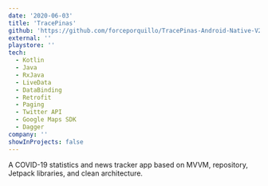 ```yaml
---
date: '2020-06-03'
title: 'TracePinas'
github: 'https://github.com/forceporquillo/TracePinas-Android-Native-V2'
external: ''
playstore: ''
tech:
  - Kotlin
  - Java
  - RxJava
  - LiveData
  - DataBinding
  - Retrofit
  - Paging
  - Twitter API
  - Google Maps SDK
  - Dagger
company: ''
showInProjects: false
---
```


A COVID-19 statistics and news tracker app based on MVVM, repository, Jetpack libraries, and clean architecture.
